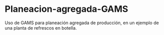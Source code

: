# Planeacion-agregada-GAMS
Uso de GAMS para planeación agregada de producción, en un ejemplo de una planta de refrescos en botella.
